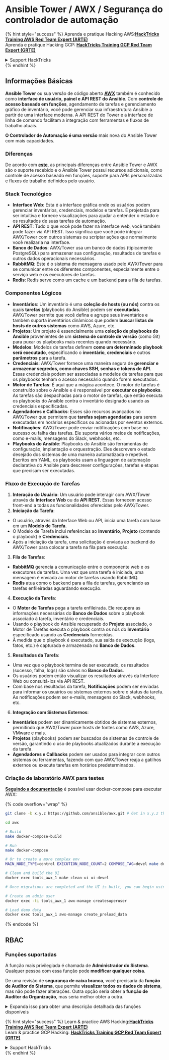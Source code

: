 # Ansible Tower / AWX / Segurança do controlador de automação

{% hint style="success" %}
Aprenda e pratique Hacking AWS:<img src="../.gitbook/assets/image (1) (1) (1) (1).png" alt="" data-size="line">[**HackTricks Training AWS Red Team Expert (ARTE)**](https://training.hacktricks.xyz/courses/arte)<img src="../.gitbook/assets/image (1) (1) (1) (1).png" alt="" data-size="line">\
Aprenda e pratique Hacking GCP: <img src="../.gitbook/assets/image (2) (1).png" alt="" data-size="line">[**HackTricks Training GCP Red Team Expert (GRTE)**<img src="../.gitbook/assets/image (2) (1).png" alt="" data-size="line">](https://training.hacktricks.xyz/courses/grte)

<details>

<summary>Support HackTricks</summary>

* Confira os [**planos de assinatura**](https://github.com/sponsors/carlospolop)!
* **Junte-se ao** 💬 [**grupo do Discord**](https://discord.gg/hRep4RUj7f) ou ao [**grupo do telegram**](https://t.me/peass) ou **siga**-nos no **Twitter** 🐦 [**@hacktricks\_live**](https://twitter.com/hacktricks_live)**.**
* **Compartilhe truques de hacking enviando PRs para o** [**HackTricks**](https://github.com/carlospolop/hacktricks) e [**HackTricks Cloud**](https://github.com/carlospolop/hacktricks-cloud) repositórios do github.

</details>
{% endhint %}

## Informações Básicas

**Ansible Tower** ou sua versão de código aberto [**AWX**](https://github.com/ansible/awx) também é conhecido como **interface de usuário, painel e API REST do Ansible**. Com **controle de acesso baseado em funções**, agendamento de tarefas e gerenciamento gráfico de inventário, você pode gerenciar sua infraestrutura Ansible a partir de uma interface moderna. A API REST do Tower e a interface de linha de comando facilitam a integração com ferramentas e fluxos de trabalho atuais.

**O Controlador de Automação é uma versão** mais nova do Ansible Tower com mais capacidades.

### Diferenças

De acordo com [**este**](https://blog.devops.dev/ansible-tower-vs-awx-under-the-hood-65cfec78db00), as principais diferenças entre Ansible Tower e AWX são o suporte recebido e o Ansible Tower possui recursos adicionais, como controle de acesso baseado em funções, suporte para APIs personalizadas e fluxos de trabalho definidos pelo usuário.

### Stack Tecnológico

* **Interface Web**: Esta é a interface gráfica onde os usuários podem gerenciar inventários, credenciais, modelos e tarefas. É projetada para ser intuitiva e fornece visualizações para ajudar a entender o estado e os resultados de suas tarefas de automação.
* **API REST**: Tudo o que você pode fazer na interface web, você também pode fazer via API REST. Isso significa que você pode integrar AWX/Tower com outros sistemas ou scriptar ações que normalmente você realizaria na interface.
* **Banco de Dados**: AWX/Tower usa um banco de dados (tipicamente PostgreSQL) para armazenar sua configuração, resultados de tarefas e outros dados operacionais necessários.
* **RabbitMQ**: Este é o sistema de mensagens usado pelo AWX/Tower para se comunicar entre os diferentes componentes, especialmente entre o serviço web e os executores de tarefas.
* **Redis**: Redis serve como um cache e um backend para a fila de tarefas.

### Componentes Lógicos

* **Inventários**: Um inventário é uma **coleção de hosts (ou nós)** contra os quais **tarefas** (playbooks do Ansible) podem ser **executadas**. AWX/Tower permite que você defina e agrupe seus inventários e também suporta inventários dinâmicos que podem **buscar listas de hosts de outros sistemas** como AWS, Azure, etc.
* **Projetos**: Um projeto é essencialmente uma **coleção de playbooks do Ansible** provenientes de um **sistema de controle de versão** (como Git) para puxar os playbooks mais recentes quando necessário.
* **Modelos**: Modelos de tarefas definem **como um determinado playbook será executado**, especificando o **inventário**, **credenciais** e outros **parâmetros** para a tarefa.
* **Credenciais**: AWX/Tower fornece uma maneira segura de **gerenciar e armazenar segredos, como chaves SSH, senhas e tokens de API**. Essas credenciais podem ser associadas a modelos de tarefas para que os playbooks tenham o acesso necessário quando forem executados.
* **Motor de Tarefas**: É aqui que a mágica acontece. O motor de tarefas é construído sobre o Ansible e é responsável por **executar os playbooks**. As tarefas são despachadas para o motor de tarefas, que então executa os playbooks do Ansible contra o inventário designado usando as credenciais especificadas.
* **Agendadores e Callbacks**: Esses são recursos avançados no AWX/Tower que permitem que **tarefas sejam agendadas** para serem executadas em horários específicos ou acionadas por eventos externos.
* **Notificações**: AWX/Tower pode enviar notificações com base no sucesso ou falha das tarefas. Ele suporta vários meios de notificações, como e-mails, mensagens do Slack, webhooks, etc.
* **Playbooks do Ansible**: Playbooks do Ansible são ferramentas de configuração, implantação e orquestração. Eles descrevem o estado desejado dos sistemas de uma maneira automatizada e repetível. Escritos em YAML, os playbooks usam a linguagem de automação declarativa do Ansible para descrever configurações, tarefas e etapas que precisam ser executadas.

### Fluxo de Execução de Tarefas

1. **Interação do Usuário**: Um usuário pode interagir com AWX/Tower através da **Interface Web** ou da **API REST**. Essas fornecem acesso front-end a todas as funcionalidades oferecidas pelo AWX/Tower.
2. **Iniciação da Tarefa**:
* O usuário, através da Interface Web ou API, inicia uma tarefa com base em um **Modelo de Tarefa**.
* O Modelo de Tarefa inclui referências ao **Inventário**, **Projeto** (contendo o playbook) e **Credenciais**.
* Após a iniciação da tarefa, uma solicitação é enviada ao backend do AWX/Tower para colocar a tarefa na fila para execução.
3. **Fila de Tarefas**:
* **RabbitMQ** gerencia a comunicação entre o componente web e os executores de tarefas. Uma vez que uma tarefa é iniciada, uma mensagem é enviada ao motor de tarefas usando RabbitMQ.
* **Redis** atua como o backend para a fila de tarefas, gerenciando as tarefas enfileiradas aguardando execução.
4. **Execução da Tarefa**:
* O **Motor de Tarefas** pega a tarefa enfileirada. Ele recupera as informações necessárias do **Banco de Dados** sobre o playbook associado à tarefa, inventário e credenciais.
* Usando o playbook do Ansible recuperado do **Projeto** associado, o Motor de Tarefas executa o playbook contra os nós do **Inventário** especificado usando as **Credenciais** fornecidas.
* À medida que o playbook é executado, sua saída de execução (logs, fatos, etc.) é capturada e armazenada no **Banco de Dados**.
5. **Resultados da Tarefa**:
* Uma vez que o playbook termina de ser executado, os resultados (sucesso, falha, logs) são salvos no **Banco de Dados**.
* Os usuários podem então visualizar os resultados através da Interface Web ou consultá-los via API REST.
* Com base nos resultados da tarefa, **Notificações** podem ser enviadas para informar os usuários ou sistemas externos sobre o status da tarefa. As notificações podem ser e-mails, mensagens do Slack, webhooks, etc.
6. **Integração com Sistemas Externos**:
* **Inventários** podem ser dinamicamente obtidos de sistemas externos, permitindo que AWX/Tower puxe hosts de fontes como AWS, Azure, VMware e mais.
* **Projetos** (playbooks) podem ser buscados de sistemas de controle de versão, garantindo o uso de playbooks atualizados durante a execução da tarefa.
* **Agendadores e Callbacks** podem ser usados para integrar com outros sistemas ou ferramentas, fazendo com que AWX/Tower reaja a gatilhos externos ou execute tarefas em horários predeterminados.

### Criação de laboratório AWX para testes

[**Seguindo a documentação**](https://github.com/ansible/awx/blob/devel/tools/docker-compose/README.md) é possível usar docker-compose para executar AWX:

{% code overflow="wrap" %}
```bash
git clone -b x.y.z https://github.com/ansible/awx.git # Get in x.y.z the latest release version

cd awx

# Build
make docker-compose-build

# Run
make docker-compose

# Or to create a more complex env
MAIN_NODE_TYPE=control EXECUTION_NODE_COUNT=2 COMPOSE_TAG=devel make docker-compose

# Clean and build the UI
docker exec tools_awx_1 make clean-ui ui-devel

# Once migrations are completed and the UI is built, you can begin using AWX. The UI can be reached in your browser at https://localhost:8043/#/home, and the API can be found at https://localhost:8043/api/v2.

# Create an admin user
docker exec -ti tools_awx_1 awx-manage createsuperuser

# Load demo data
docker exec tools_awx_1 awx-manage create_preload_data
```
{% endcode %}

## RBAC

### Funções suportadas

A função mais privilegiada é chamada de **Administrador do Sistema**. Qualquer pessoa com essa função pode **modificar qualquer coisa**.

De uma revisão de **segurança de caixa branca**, você precisaria da **função de Auditor do Sistema**, que permite **visualizar todos os dados do sistema**, mas não pode fazer alterações. Outra opção seria obter a **função de Auditor da Organização**, mas seria melhor obter a outra.

<details>

<summary>Expanda isso para obter uma descrição detalhada das funções disponíveis</summary>

1. **Administrador do Sistema**:
* Esta é a função de superusuário com permissões para acessar e modificar qualquer recurso no sistema.
* Eles podem gerenciar todas as organizações, equipes, projetos, inventários, modelos de trabalho, etc.
2. **Auditor do Sistema**:
* Usuários com essa função podem visualizar todos os dados do sistema, mas não podem fazer alterações.
* Esta função é projetada para conformidade e supervisão.
3. **Funções da Organização**:
* **Admin**: Controle total sobre os recursos da organização.
* **Auditor**: Acesso somente para visualização aos recursos da organização.
* **Membro**: Membro básico em uma organização sem permissões específicas.
* **Executar**: Pode executar modelos de trabalho dentro da organização.
* **Ler**: Pode visualizar os recursos da organização.
4. **Funções do Projeto**:
* **Admin**: Pode gerenciar e modificar o projeto.
* **Usar**: Pode usar o projeto em um modelo de trabalho.
* **Atualizar**: Pode atualizar o projeto usando SCM (controle de versão).
5. **Funções do Inventário**:
* **Admin**: Pode gerenciar e modificar o inventário.
* **Ad Hoc**: Pode executar comandos ad hoc no inventário.
* **Atualizar**: Pode atualizar a fonte do inventário.
* **Usar**: Pode usar o inventário em um modelo de trabalho.
* **Ler**: Acesso somente para visualização.
6. **Funções do Modelo de Trabalho**:
* **Admin**: Pode gerenciar e modificar o modelo de trabalho.
* **Executar**: Pode executar o trabalho.
* **Ler**: Acesso somente para visualização.
7. **Funções de Credenciais**:
* **Admin**: Pode gerenciar e modificar as credenciais.
* **Usar**: Pode usar as credenciais em modelos de trabalho ou outros recursos relevantes.
* **Ler**: Acesso somente para visualização.
8. **Funções da Equipe**:
* **Membro**: Parte da equipe, mas sem permissões específicas.
* **Admin**: Pode gerenciar os membros da equipe e os recursos associados.
9. **Funções do Fluxo de Trabalho**:
* **Admin**: Pode gerenciar e modificar o fluxo de trabalho.
* **Executar**: Pode executar o fluxo de trabalho.
* **Ler**: Acesso somente para visualização.

</details>

{% hint style="success" %}
Learn & practice AWS Hacking:<img src="../.gitbook/assets/image (1) (1) (1) (1).png" alt="" data-size="line">[**HackTricks Training AWS Red Team Expert (ARTE)**](https://training.hacktricks.xyz/courses/arte)<img src="../.gitbook/assets/image (1) (1) (1) (1).png" alt="" data-size="line">\
Learn & practice GCP Hacking: <img src="../.gitbook/assets/image (2) (1).png" alt="" data-size="line">[**HackTricks Training GCP Red Team Expert (GRTE)**<img src="../.gitbook/assets/image (2) (1).png" alt="" data-size="line">](https://training.hacktricks.xyz/courses/grte)

<details>

<summary>Support HackTricks</summary>

* Check the [**subscription plans**](https://github.com/sponsors/carlospolop)!
* **Join the** 💬 [**Discord group**](https://discord.gg/hRep4RUj7f) or the [**telegram group**](https://t.me/peass) or **follow** us on **Twitter** 🐦 [**@hacktricks\_live**](https://twitter.com/hacktricks_live)**.**
* **Share hacking tricks by submitting PRs to the** [**HackTricks**](https://github.com/carlospolop/hacktricks) and [**HackTricks Cloud**](https://github.com/carlospolop/hacktricks-cloud) github repos.

</details>
{% endhint %}
